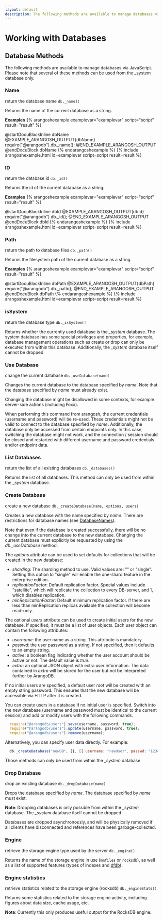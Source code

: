 ```yaml
---
layout: default
description: The following methods are available to manage databases via JavaScript
---
```

Working with Databases
======================

Database Methods
----------------

The following methods are available to manage databases via JavaScript.
Please note that several of these methods can be used from the _system
database only.

### Name
<!-- arangod/V8Server/v8-vocbase.cpp -->


return the database name
`db._name()`

Returns the name of the current database as a string.


**Examples**
{% arangoshexample examplevar="examplevar" script="script" result="result" %}

@startDocuBlockInline dbName
@EXAMPLE_ARANGOSH_OUTPUT{dbName}
  require("@arangodb").db._name();
@END_EXAMPLE_ARANGOSH_OUTPUT
@endDocuBlock dbName
{% endarangoshexample %}
{% include arangoshexample.html id=examplevar script=script result=result %}

### ID
<!-- arangod/V8Server/v8-vocbase.cpp -->


return the database id
`db._id()`

Returns the id of the current database as a string.


**Examples**
{% arangoshexample examplevar="examplevar" script="script" result="result" %}

@startDocuBlockInline dbId
@EXAMPLE_ARANGOSH_OUTPUT{dbId}
  require("@arangodb").db._id();
@END_EXAMPLE_ARANGOSH_OUTPUT
@endDocuBlock dbId
{% endarangoshexample %}
{% include arangoshexample.html id=examplevar script=script result=result %}

### Path
<!-- arangod/V8Server/v8-vocbase.cpp -->


return the path to database files
`db._path()`

Returns the filesystem path of the current database as a string.


**Examples**
{% arangoshexample examplevar="examplevar" script="script" result="result" %}

@startDocuBlockInline dbPath
@EXAMPLE_ARANGOSH_OUTPUT{dbPath}
  require("@arangodb").db._path();
@END_EXAMPLE_ARANGOSH_OUTPUT
@endDocuBlock dbPath
{% endarangoshexample %}
{% include arangoshexample.html id=examplevar script=script result=result %}

### isSystem
<!-- arangod/V8Server/v8-vocbase.cpp -->


return the database type
`db._isSystem()`

Returns whether the currently used database is the *_system* database.
The system database has some special privileges and properties, for example,
database management operations such as create or drop can only be executed
from within this database. Additionally, the *_system* database itself
cannot be dropped.


### Use Database
<!-- arangod/V8Server/v8-vocbase.cpp -->


change the current database
`db._useDatabase(name)`

Changes the current database to the database specified by *name*. Note
that the database specified by *name* must already exist.

Changing the database might be disallowed in some contexts, for example
server-side actions (including Foxx).

When performing this command from arangosh, the current credentials (username
and password) will be re-used. These credentials might not be valid to
connect to the database specified by *name*. Additionally, the database
only be accessed from certain endpoints only. In this case, switching the
database might not work, and the connection / session should be closed and
restarted with different username and password credentials and/or
endpoint data.


### List Databases
<!-- arangod/V8Server/v8-vocbase.cpp -->


return the list of all existing databases
`db._databases()`

Returns the list of all databases. This method can only be used from within
the *_system* database.


### Create Database
<!-- arangod/V8Server/v8-vocbase.cpp -->


create a new database
`db._createDatabase(name, options, users)`

Creates a new database with the name specified by *name*.
There are restrictions for database names
(see [DatabaseNames](data-modeling-naming-conventions-database-names.html)).

Note that even if the database is created successfully, there will be no
change into the current database to the new database. Changing the current
database must explicitly be requested by using the
*db._useDatabase* method.

The *options* attribute can be used to set defaults for collections that will
be created in the new database:

* *sharding*: The sharding method to use. Valid values are: "" or "single".
  Setting this option to "single" will enable the one-shard feature in the enterprise edition.
* *replicationFactor*: Default replication factor. Special values include "satellite",
  which will replicate the collection to every DB-server, and 1, which disables replication.
* *minReplicationFactor*: Default minimum replication factor. If there are
  less than minReplication replicas available the collection will become
  read-only.

The optional *users* attribute can be used to create initial users for
the new database. If specified, it must be a list of user objects. Each user
object can contain the following attributes:

* *username*: the user name as a string. This attribute is mandatory.
* *passwd*: the user password as a string. If not specified, then it defaults
  to an empty string.
* *active*: a boolean flag indicating whether the user account should be
  active or not. The default value is *true*.
* *extra*: an optional JSON object with extra user information. The data
  contained in *extra* will be stored for the user but not be interpreted
  further by ArangoDB.

If no initial users are specified, a default user *root* will be created
with an empty string password. This ensures that the new database will be
accessible via HTTP after it is created.

You can create users in a database if no initial user is specified. Switch
into the new database (username and password must be identical to the current
session) and add or modify users with the following commands.

```js
  require("@arangodb/users").save(username, password, true);
  require("@arangodb/users").update(username, password, true);
  require("@arangodb/users").remove(username);
```
Alternatively, you can specify user data directly. For example:

```js
  db._createDatabase("newDB", {}, [{ username: "newUser", passwd: "123456", active: true}])
```

Those methods can only be used from within the *_system* database.


### Drop Database
<!-- arangod/V8Server/v8-vocbase.cpp -->


drop an existing database
`db._dropDatabase(name)`

Drops the database specified by *name*. The database specified by
*name* must exist.

**Note**: Dropping databases is only possible from within the *_system*
database. The *_system* database itself cannot be dropped.

Databases are dropped asynchronously, and will be physically removed if
all clients have disconnected and references have been garbage-collected.

### Engine

retrieve the storage engine type used by the server
`db._engine()`

Returns the name of the storage engine in use (`mmfiles` or `rocksdb`), as well
as a list of supported features (types of indexes and
[dfdb](programs-arango-dfdb.html)).

### Engine statistics

retrieve statistics related to the storage engine (rocksdb)
`db._engineStats()`

Returns some statistics related to the storage engine activity, including figures
about data size, cache usage, etc.

**Note**: Currently this only produces useful output for the RocksDB engine.
